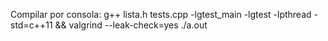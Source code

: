 
Compilar por consola:
g++ lista.h tests.cpp -lgtest_main  -lgtest -lpthread -std=c++11 &&  valgrind --leak-check=yes ./a.out
